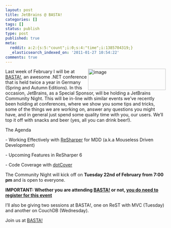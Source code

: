 ```yaml
---
layout: post
title: JetBrains @ BASTA!
categories: []
tags: []
status: publish
type: post
published: true
meta:
  reddit: a:2:{s:5:"count";i:0;s:4:"time";i:1385704319;}
  _elasticsearch_indexed_on: '2011-01-27 10:54:22'
comments: true
---
```

<p><a href="http://hhariri.files.wordpress.com/2011/01/image22.png"><img style="display:inline;margin-left:0;margin-right:0;border-width:0;" title="image" border="0" alt="image" align="right" src="http://hhariri.files.wordpress.com/2011/01/image_thumb22.png" width="244" height="67"></a> Last week of February I will be at <a href="http://www.basta.net">BASTA!</a>, an awesome .NET conference that is held twice a year in Germany (Spring and Autumn Editions). In this occasion, JetBrains, as a Special Sponsor, will be holding a JetBrains Community Night. This will be in-line with similar events we’ve recently been holding at conferences, where we show you some tips and tricks, some of the things we are working on, answer any questions you might have, and in general just spend some quality time with you, our users. We’ll top it off with snacks and beer (yes, all you can drink beer!). </p> <p>The Agenda</p> <p>- Working Effectively with <a href="http://www.jetbrains.com/resharper">ReSharper</a> for MDD (a.k.a Mouseless Driven Development) </p> <p>- Upcoming Features in ReSharper 6</p> <p>- Code Coverage with <a href="http://www.jetbrains.com/dotcover">dotCover</a></p> <p>The Community Night will kick off on <strong>Tuesday 22nd of February from 7:00 pm </strong>and is open to everyone. </p> <p><strong>IMPORTANT: Whether you are attending </strong><a href="http://www.basta.net"><strong>BASTA!</strong></a><strong> or not, </strong><a href="http://jetbrains-basta-2011.eventbrite.com/"><strong>you do need to register for this event</strong></a></p> <p>I’ll also be giving two sessions at BASTA!, one on ReST with MVC (Tuesday) and another on CouchDB (Wednesday). </p> <p>Join us at <a href="http://www.basta.net">BASTA!</a></p>
